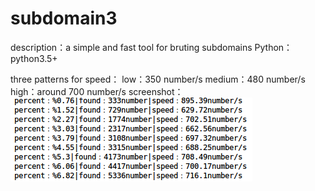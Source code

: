 # subdomain3
description：a simple and fast tool for bruting subdomains
Python：python3.5+

three patterns for speed：
  low：350 number/s
  medium：480 number/s
  high：around 700 number/s 
screenshot：
![](screenshot.png)